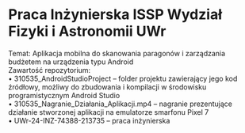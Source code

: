 # Praca Inżynierska ISSP Wydział Fizyki i Astronomii UWr
Temat: Aplikacja mobilna do skanowania paragonów i zarządzania budżetem na urządzenia typu Android <br/>
Zawartość repozytorium: <br/>
•	310535_AndroidStudioProject – folder projektu zawierający jego kod źródłowy, możliwy do zbudowania i kompilacji w środowisku programistycznym Android Studio<br/>
•	310535_Nagranie_Działania_Aplikacji.mp4 – nagranie prezentujące działanie stworzonej aplikacji na emulatorze smarfonu Pixel 7 <br/>
• UWr-24-INZ-74388-213735 – praca inżynierska <br/>
